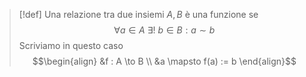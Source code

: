 
>[!def]
> Una relazione tra due insiemi $A,B$ è una funzione se
>$$\forall a \in A\ \exists!\ b \in B : a \sim b$$
>Scriviamo in questo caso 
>$$\begin{align}
>&f : A \to B \\
>&a \mapsto f(a) := b
>\end{align}$$
>

